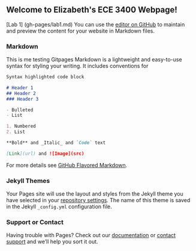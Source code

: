 ## Welcome to Elizabeth's ECE 3400 Webpage!

[Lab 1] (gh-pages/lab1.md)
You can use the [editor on GitHub](https://github.com/egarner6/ECE3400FA21Project/edit/gh-pages/index.md) to maintain and preview the content for your website in Markdown files.
### Markdown
This is me testing Gitpages
Markdown is a lightweight and easy-to-use syntax for styling your writing. It includes conventions for

```markdown
Syntax highlighted code block

# Header 1
## Header 2
### Header 3

- Bulleted
- List

1. Numbered
2. List

**Bold** and _Italic_ and `Code` text

[Link](url) and ![Image](src)
```

For more details see [GitHub Flavored Markdown](https://guides.github.com/features/mastering-markdown/).

### Jekyll Themes

Your Pages site will use the layout and styles from the Jekyll theme you have selected in your [repository settings](https://github.com/egarner6/ECE3400FA21Project/settings/pages). The name of this theme is saved in the Jekyll `_config.yml` configuration file.

### Support or Contact

Having trouble with Pages? Check out our [documentation](https://docs.github.com/categories/github-pages-basics/) or [contact support](https://support.github.com/contact) and we’ll help you sort it out.
